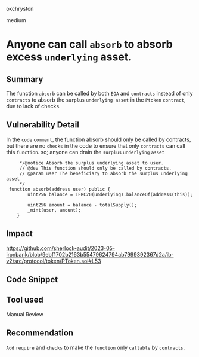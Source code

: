 oxchryston

medium

# Anyone can call `absorb` to absorb excess `underlying` asset.

## Summary
The function `absorb` can be called by both `EOA` and `contracts` instead of only `contracts`  to absorb the `surplus` `underlying asset` in the `Ptoken` `contract`, due to lack of checks.

## Vulnerability Detail
In the `code` `comment`, the function absorb should only be called by contracts, but there are no `checks` in the code to ensure that only `contracts` can call this `function`. so; anyone can drain the `surplus` `underlying` `asset`
```solidity
     */@notice Absorb the surplus underlying asset to user.
     // @dev This function should only be called by contracts.
     // @param user The beneficiary to absorb the surplus underlying asset
     */
 function absorb(address user) public {
        uint256 balance = IERC20(underlying).balanceOf(address(this));

        uint256 amount = balance - totalSupply();
        _mint(user, amount);
    }
```
## Impact
https://github.com/sherlock-audit/2023-05-ironbank/blob/9ebf1702b2163b55479624794ab7999392367d2a/ib-v2/src/protocol/token/PToken.sol#L53
## Code Snippet

## Tool used

Manual Review

## Recommendation
`Add` `require` and `checks` to make the `function` only `callable` by `contracts`.